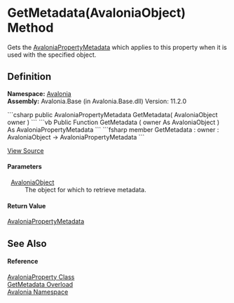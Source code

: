 # GetMetadata(AvaloniaObject) Method


Gets the <a href="T_Avalonia_AvaloniaPropertyMetadata">AvaloniaPropertyMetadata</a> which applies to this property when it is used with the specified object.



## Definition
**Namespace:** <a href="N_Avalonia">Avalonia</a>  
**Assembly:** Avalonia.Base (in Avalonia.Base.dll) Version: 11.2.0

<Tabs groupId="api-code-preview">
<TabItem value="csharp" label="C#">
```csharp
public AvaloniaPropertyMetadata GetMetadata(
	AvaloniaObject owner
)
```
</TabItem>
<TabItem value="vb" label="VB">
```vb
Public Function GetMetadata ( 
	owner As AvaloniaObject
) As AvaloniaPropertyMetadata
```
</TabItem>
<TabItem value="fsharp" label="F#">
```fsharp
member GetMetadata : 
        owner : AvaloniaObject -> AvaloniaPropertyMetadata 
```
</TabItem>
</Tabs>



<a href="https://github.com/AvaloniaUI/Avalonia/tree/master/src/Avalonia.Base/AvaloniaProperty.cs#L502" title="View the source code">View Source</a>



#### Parameters
<dl><dt>  <a href="T_Avalonia_AvaloniaObject">AvaloniaObject</a></dt><dd>The object for which to retrieve metadata.</dd></dl>

#### Return Value
<a href="T_Avalonia_AvaloniaPropertyMetadata">AvaloniaPropertyMetadata</a>

## See Also


#### Reference
<a href="T_Avalonia_AvaloniaProperty">AvaloniaProperty Class</a>  
<a href="Overload_Avalonia_AvaloniaProperty_GetMetadata">GetMetadata Overload</a>  
<a href="N_Avalonia">Avalonia Namespace</a>  

